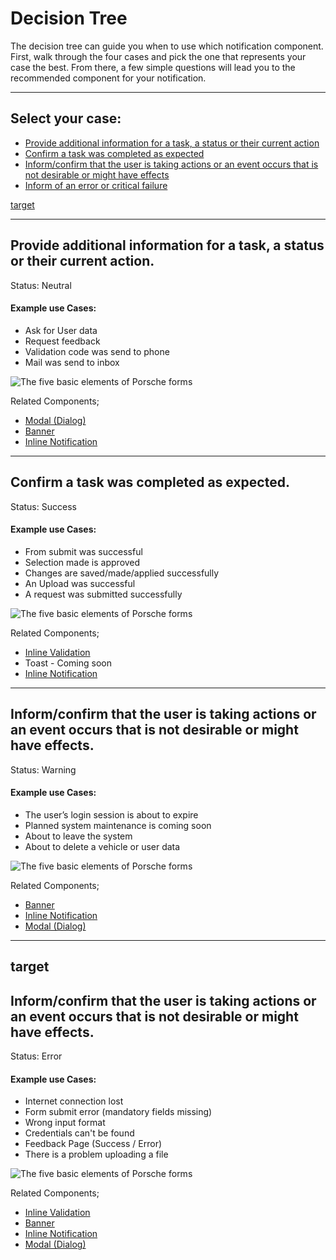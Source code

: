 # Decision Tree

The decision tree can guide you when to use which notification component. First, walk through the four cases and pick the one that represents your case the best. From there, a few simple questions will lead you to the recommended component for your notification.

---

## Select your case:


  - [Provide additional information for a task, a status or their current action](#provide-additional-information-for-a-task-a-status-ortheir-current-action)
  - [Confirm a task was completed as expected](#confirm-a-task-was-completed-as-expected)
  - [Inform/confirm that the user is taking actions or an event occurs that is not desirable or might have effects](#confirm-a-task-was-completed-as-expected)
  - [Inform of an error or critical failure](#confirm-a-task-was-completed-as-expected)


<a href="components/notifications/decision-tree#target">target</a>

---

## Provide additional information for a task, a status or their current action.

Status: Neutral

#### Example use Cases:
* Ask for User data
* Request feedback
* Validation code was send to phone
* Mail was send to inbox

 ![The five basic elements of Porsche forms](../../../assets/notification-neutral.png)

 Related Components;

* [Modal (Dialog)](components/modal) 
* [Banner](components/notifications/banner) 
* [Inline Notification](components/notifications/inline-notification)

---

## Confirm a task was completed as expected.

Status: Success

#### Example use Cases:
* From submit was successful
* Selection made is approved
* Changes are saved/made/applied successfully
* An Upload was successful
* A request was submitted successfully
  
 ![The five basic elements of Porsche forms](../../../assets/notification-success.png)

 Related Components;

* [Inline Validation](components/text-field)
* Toast - Coming soon 
* [Inline Notification](components/notifications/inline-notification)


---

## Inform/confirm that the user is taking actions or an event occurs that is not desirable or might have effects.

Status: Warning

#### Example use Cases:
* The user’s login session is about to expire
* Planned system maintenance is coming soon
* About to leave the system
* About to delete a vehicle or user data
  
 ![The five basic elements of Porsche forms](../../../assets/notification-warning.png)

 Related Components;

* [Banner](components/notifications/banner) 
* [Inline Notification](components/notifications/inline-notification)
* [Modal (Dialog)](components/modal) 


---


<h2 id="target">target</h2>

## Inform/confirm that the user is taking actions or an event occurs that is not desirable or might have effects.

Status: Error

#### Example use Cases:
* Internet connection lost
* Form submit error (mandatory fields missing)
* Wrong input format
* Credentials can't be found
* Feedback Page (Success / Error)
* There is a problem uploading a file
  
 ![The five basic elements of Porsche forms](../../../assets/notification-error.png)

 Related Components;

* [Inline Validation](components/text-field)
* [Banner](components/notifications/banner) 
* [Inline Notification](components/notifications/inline-notification)
* [Modal (Dialog)](components/modal) 


